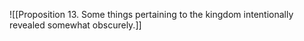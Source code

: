 ![[Proposition 13. Some things pertaining to the kingdom intentionally revealed somewhat obscurely.]]